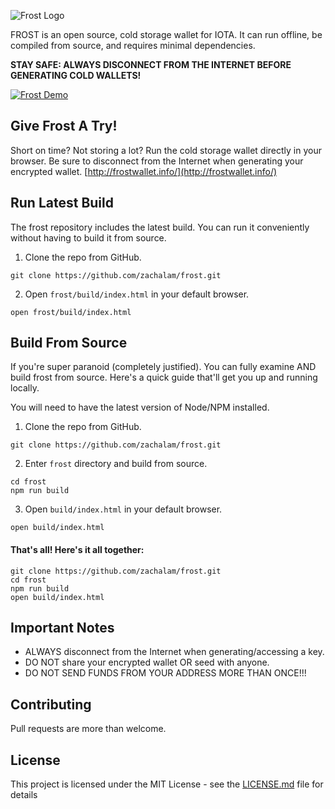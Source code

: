 ![Frost Logo](https://raw.githubusercontent.com/zachalam/frost/master/src/images/frost.png)

FROST is an open source, cold storage wallet for IOTA. It can run offline, be compiled from source, and requires minimal dependencies.

**STAY SAFE: ALWAYS DISCONNECT FROM THE INTERNET BEFORE GENERATING COLD WALLETS!**

<a href="https://zachalam.github.io/frost/"><img src="https://media.giphy.com/media/l0NgSuCl5bdQr7KPS/giphy.gif" title="Frost Demo"/></a>

## Give Frost A Try!
Short on time? Not storing a lot? Run the cold storage wallet directly in your browser. Be sure to disconnect from the Internet when generating your encrypted wallet.
[http://frostwallet.info/](http://frostwallet.info/)

## Run Latest Build
The frost repository includes the latest build. You can run it conveniently without having to build it from source.

1. Clone the repo from GitHub.
```
git clone https://github.com/zachalam/frost.git
```

2. Open `frost/build/index.html` in your default browser.
```
open frost/build/index.html
```

## Build From Source
If you're super paranoid (completely justified). You can fully examine AND build frost from source. Here's a quick guide that'll get you up and running locally.

You will need to have the latest version of Node/NPM installed.

1. Clone the repo from GitHub.
```
git clone https://github.com/zachalam/frost.git
```

2. Enter `frost` directory and build from source.
```
cd frost
npm run build
```

3. Open `build/index.html` in your default browser.
```
open build/index.html
```

#### That's all! Here's it all together:
```
git clone https://github.com/zachalam/frost.git
cd frost
npm run build
open build/index.html
```

## Important Notes
* ALWAYS disconnect from the Internet when generating/accessing a key.
* DO NOT share your encrypted wallet OR seed with anyone.
* DO NOT SEND FUNDS FROM YOUR ADDRESS MORE THAN ONCE!!!

## Contributing
Pull requests are more than welcome.

## License
This project is licensed under the MIT License - see the [LICENSE.md](LICENSE.md) file for details

